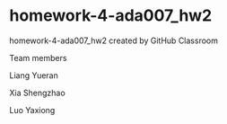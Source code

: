 # homework-4-ada007_hw2
homework-4-ada007_hw2 created by GitHub Classroom

Team members

Liang Yueran 

Xia Shengzhao 

Luo Yaxiong 

